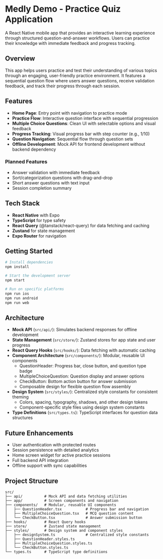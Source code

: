 # Medly Demo - Practice Quiz Application

A React Native mobile app that provides an interactive learning experience through structured question-and-answer workflows. Users can practice their knowledge with immediate feedback and progress tracking.

## Overview

This app helps users practice and test their understanding of various topics through an engaging, user-friendly practice environment. It features a sequential question flow where users answer questions, receive validation feedback, and track their progress through each session.

## Features

- **Home Page**: Entry point with navigation to practice mode
- **Practice Flow**: Interactive question interface with sequential progression
- **Multiple Choice Questions**: Clean UI with selectable options and visual feedback
- **Progress Tracking**: Visual progress bar with step counter (e.g., 1/10)
- **Question Navigation**: Sequential flow through question sets
- **Offline Development**: Mock API for frontend development without backend dependency

### Planned Features
- Answer validation with immediate feedback
- Sort/categorization questions with drag-and-drop
- Short answer questions with text input
- Session completion summary

## Tech Stack

- **React Native** with Expo
- **TypeScript** for type safety
- **React Query** (@tanstack/react-query) for data fetching and caching
- **Zustand** for state management
- **Expo Router** for navigation

## Getting Started

```bash
# Install dependencies
npm install

# Start the development server
npm start

# Run on specific platforms
npm run ios
npm run android
npm run web
```

## Architecture

- **Mock API** (`src/api/`): Simulates backend responses for offline development
- **State Management** (`src/store/`): Zustand stores for app state and user progress
- **React Query Hooks** (`src/hooks/`): Data fetching with automatic caching
- **Component Architecture** (`src/components/`): Modular, reusable UI components
  - QuestionHeader: Progress bar, close button, and question type badge
  - MultipleChoiceQuestion: Question display and answer options
  - CheckButton: Bottom action button for answer submission
  - Composable design for flexible question flow assembly
- **Design System** (`src/styles/`): Centralized style constants for consistent theming
  - Colors, spacing, typography, shadows, and other design tokens
  - Component-specific style files using design system constants
- **Type Definitions** (`src/types.ts`): TypeScript interfaces for question data structures

## Future Enhancements

- User authentication with protected routes
- Session persistence with detailed analytics
- Home screen widget for active practice sessions
- Full backend API integration
- Offline support with sync capabilities

## Project Structure

```
src/
├── api/          # Mock API and data fetching utilities
├── app/          # Screen components and navigation
├── components/   # Modular, reusable UI components
│   ├── QuestionHeader.tsx           # Progress bar and navigation
│   ├── MultipleChoiceQuestion.tsx   # MCQ question content
│   └── CheckButton.tsx              # Answer submission button
├── hooks/        # React Query hooks
├── store/        # Zustand state management
├── styles/       # Design system and component styles
│   ├── designSystem.ts              # Centralized style constants
│   ├── QuestionHeader.styles.ts
│   ├── MultipleChoiceQuestion.styles.ts
│   └── CheckButton.styles.ts
└── types.ts      # TypeScript type definitions
```
